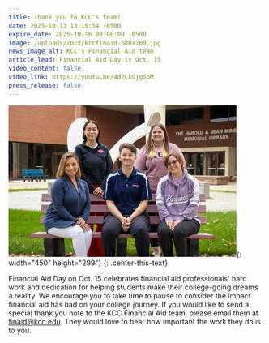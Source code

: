 ```yaml
---
title: Thank you to KCC's team!
date: 2025-10-13 13:15:54 -0500
expire_date: 2025-10-16 00:00:00 -0500
image: /uploads/2023/kccfinaid-580x700.jpg
news_image_alt: KCC's Financial Aid team
article_lead: Financial Aid Day is Oct. 15
video_content: false
video_link: https://youtu.be/4d2LkGjg5bM
press_release: false
---
```

![KCC's Financial Aid team - Top row: L-R Megan Ponton and Brenna Bruno; Bottom row: L-R Kendra Souligne, Atticus Jacobsen and Kayla McKown](/uploads/2023/kccfinaid-450x299.jpg "KCC's Financial Aid team - Top row: L-R Megan Ponton and Brenna Bruno; Bottom row: L-R Kendra Souligne, Atticus Jacobsen and Kayla McKown"){: width="450" height="299"}
{: .center-this-text}

Financial Aid Day on Oct. 15 celebrates financial aid professionals' hard work and dedication for helping students make their college-going dreams a reality. We encourage you to take time to pause to consider the impact financial aid has had on your college journey. If you would like to send a special thank you note to the KCC Financial Aid team, please email them at finaid@kcc.edu. They would love to hear how important the work they do is to you.